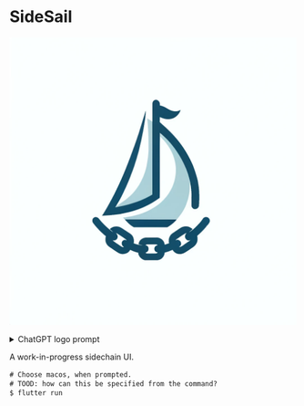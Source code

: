 # SideSail

![SideSail logo](logo.png)

<details>

<summary>ChatGPT logo prompt</summary>

<hidden>
Clean logo emphasizing a sail with an embedded chain pattern. The design is minimalistic, utilizing cool blues, greys, and whites, with a slightly different shape for the sail.
</hidden>

</details>

A work-in-progress sidechain UI.

```shell
# Choose macos, when prompted.
# TOOD: how can this be specified from the command?
$ flutter run
```
